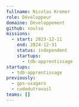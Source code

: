```yaml
---
fullname: Nicolas Kremer
role: Développeur
domaine: Développement
github: soulso
missions:
  - start: 2023-12-11
    end: 2024-12-31
    status: independent
    startups:
      - tdb-apprentissage
startups:
  - tdb-apprentissage
previously:
  - gps-usagers
  - codedutravail
teams: []
---
```


